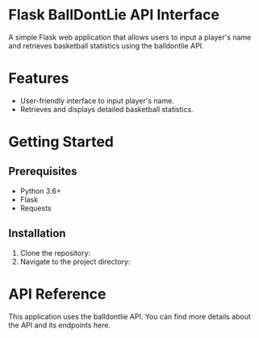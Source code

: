 # Flask BallDontLie API Interface
A simple Flask web application that allows users to input a player's name and retrieves basketball statistics using the balldontlie API.
# Features
- User-friendly interface to input player's name.
- Retrieves and displays detailed basketball statistics.
# Getting Started
## Prerequisites
- Python 3.6+
- Flask
- Requests
## Installation
1. Clone the repository:
2. Navigate to the project directory:
# API Reference
This application uses the balldontlie API. You can find more details about the API and its endpoints here.

